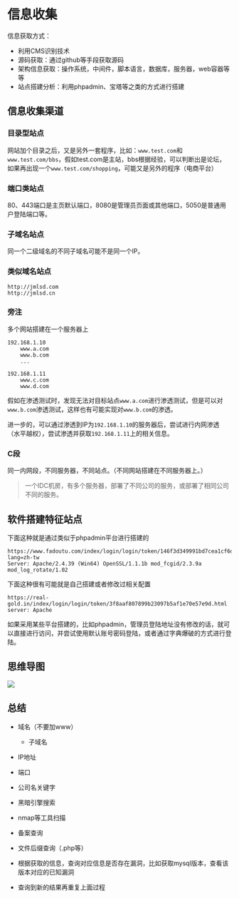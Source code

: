 # 信息收集

信息获取方式：

* 利用CMS识别技术
* 源码获取：通过github等手段获取源码
* 架构信息获取：操作系统，中间件，脚本语言，数据库，服务器，web容器等等
* 站点搭建分析：利用phpadmin、宝塔等之类的方式进行搭建



## 信息收集渠道

### 目录型站点

网站加个目录之后，又是另外一套程序，比如：`www.test.com`和`www.test.com/bbs`，假如test.com是主站，bbs根据经验，可以判断出是论坛，如果再出现一个`www.test.com/shopping`，可能又是另外的程序（电商平台）

### 端口类站点

80、443端口是主页默认端口，8080是管理员页面或其他端口，5050是普通用户登陆端口等。

### 子域名站点

同一个二级域名的不同子域名可能不是同一个IP。

### 类似域名站点

```
http://jmlsd.com
http://jmlsd.cn
```

### 旁注

多个网站搭建在一个服务器上

```
192.168.1.10
	www.a.com
	www.b.com
	...

192.168.1.11
	www.c.com
	www.d.com
```

假如在渗透测试时，发现无法对目标站点`www.a.com`进行渗透测试，但是可以对`www.b.com`渗透测试，这样也有可能实现对`www.b.com`的渗透。

进一步的，可以通过渗透到IP为`192.168.1.10`的服务器后，尝试进行内网渗透（水平越权），尝试渗透并获取`192.168.1.11`上的相关信息。

### C段

同一内网段，不同服务器，不同站点。（不同网站搭建在不同服务器上。）

> 一个IDC机房，有多个服务器，部署了不同公司的服务，或部署了相同公司不同的服务。



## 软件搭建特征站点

下面这种就是通过类似于phpadmin平台进行搭建的

```
https://www.fadoutu.com/index/login/login/token/146f3d349991bd7cea1cf6d01218ff6c.html?lang=zh-tw
Server: Apache/2.4.39 (Win64) OpenSSL/1.1.1b mod_fcgid/2.3.9a mod_log_rotate/1.02
```

下面这种很有可能就是自己搭建或者修改过相关配置

```
https://real-gold.in/index/login/login/token/3f8aaf807899b23097b5af1e70e57e9d.html
server: Apache
```

如果采用某些平台搭建的，比如phpadmin，管理员登陆地址没有修改的话，就可以直接进行访问，并尝试使用默认账号密码登陆，或者通过字典爆破的方式进行登陆。



## 思维导图

![](https://borinboy.oss-cn-shanghai.aliyuncs.com/huan%E4%BF%A1%E6%81%AF%E6%94%B6%E9%9B%86.png)

## 总结

* 域名（不要加www）
    * 子域名

* IP地址
* 端口
* 公司名关键字
* 黑暗引擎搜索
* nmap等工具扫描
* 备案查询
* 文件后缀查询（.php等）
* 根据获取的信息，查询对应信息是否存在漏洞，比如获取mysql版本，查看该版本对应的已知漏洞
* 查询到新的结果再重复上面过程
